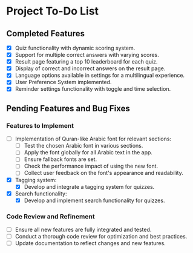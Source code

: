 # Project To-Do List

## Completed Features
- [x] Quiz functionality with dynamic scoring system.
- [x] Support for multiple correct answers with varying scores.
- [x] Result page featuring a top 10 leaderboard for each quiz.
- [x] Display of correct and incorrect answers on the result page.
- [x] Language options available in settings for a multilingual experience.
- [x] User Preference System implemented.
- [x] Reminder settings functionality with toggle and time selection.

## Pending Features and Bug Fixes

### Features to Implement
- [ ] Implementation of Quran-like Arabic font for relevant sections:
    - [ ] Test the chosen Arabic font in various sections.
    - [ ] Apply the font globally for all Arabic text in the app.
    - [ ] Ensure fallback fonts are set.
    - [ ] Check the performance impact of using the new font.
    - [ ] Collect user feedback on the font's appearance and readability.
- [x] Tagging system:
    - [x] Develop and integrate a tagging system for quizzes.
- [x] Search functionality:
    - [x] Develop and implement search functionality for quizzes.

### Code Review and Refinement
- [ ] Ensure all new features are fully integrated and tested.
- [ ] Conduct a thorough code review for optimization and best practices.
- [ ] Update documentation to reflect changes and new features.
